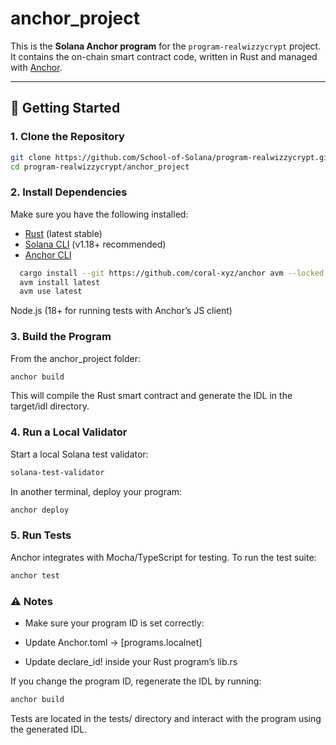 # anchor_project

This is the **Solana Anchor program** for the `program-realwizzycrypt` project.  
It contains the on-chain smart contract code, written in Rust and managed with [Anchor](https://book.anchor-lang.com/).

---

## 🚀 Getting Started

### 1. Clone the Repository
```bash
git clone https://github.com/School-of-Solana/program-realwizzycrypt.git
cd program-realwizzycrypt/anchor_project
```

### 2. Install Dependencies
Make sure you have the following installed:

- [Rust](https://www.rust-lang.org/tools/install) (latest stable)
- [Solana CLI](https://docs.solana.com/cli/install-solana-cli-tools) (v1.18+ recommended)
- [Anchor CLI](https://book.anchor-lang.com/getting_started/installation.html)  
```bash
  cargo install --git https://github.com/coral-xyz/anchor avm --locked --force
  avm install latest
  avm use latest
```

Node.js
 (18+ for running tests with Anchor’s JS client)

### 3. Build the Program

From the anchor_project folder:
```bash
anchor build
```

This will compile the Rust smart contract and generate the IDL in the target/idl directory.

### 4. Run a Local Validator

Start a local Solana test validator:
```bash
solana-test-validator
```

In another terminal, deploy your program:
```bash
anchor deploy
```

### 5. Run Tests

Anchor integrates with Mocha/TypeScript for testing.
To run the test suite:
```bash
anchor test
```

### ⚠️ Notes

- Make sure your program ID is set correctly:

- Update Anchor.toml → [programs.localnet]

- Update declare_id! inside your Rust program’s lib.rs

If you change the program ID, regenerate the IDL by running:
```bash
anchor build
```

Tests are located in the tests/ directory and interact with the program using the generated IDL.
